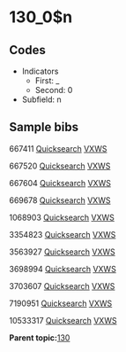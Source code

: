 # 130\_0$n

## Codes

-   Indicators
    -   First: \_
    -   Second: 0
-   Subfield: n

## Sample bibs

667411 [Quicksearch](https://search.library.yale.edu/catalog/667411) [VXWS](http://prodorbis.library.yale.edu:7014/vxws/GetHoldingsService?bibId=667411)

667520 [Quicksearch](https://search.library.yale.edu/catalog/667520) [VXWS](http://prodorbis.library.yale.edu:7014/vxws/GetHoldingsService?bibId=667520)

667604 [Quicksearch](https://search.library.yale.edu/catalog/667604) [VXWS](http://prodorbis.library.yale.edu:7014/vxws/GetHoldingsService?bibId=667604)

669678 [Quicksearch](https://search.library.yale.edu/catalog/669678) [VXWS](http://prodorbis.library.yale.edu:7014/vxws/GetHoldingsService?bibId=669678)

1068903 [Quicksearch](https://search.library.yale.edu/catalog/1068903) [VXWS](http://prodorbis.library.yale.edu:7014/vxws/GetHoldingsService?bibId=1068903)

3354823 [Quicksearch](https://search.library.yale.edu/catalog/3354823) [VXWS](http://prodorbis.library.yale.edu:7014/vxws/GetHoldingsService?bibId=3354823)

3563927 [Quicksearch](https://search.library.yale.edu/catalog/3563927) [VXWS](http://prodorbis.library.yale.edu:7014/vxws/GetHoldingsService?bibId=3563927)

3698994 [Quicksearch](https://search.library.yale.edu/catalog/3698994) [VXWS](http://prodorbis.library.yale.edu:7014/vxws/GetHoldingsService?bibId=3698994)

3703607 [Quicksearch](https://search.library.yale.edu/catalog/3703607) [VXWS](http://prodorbis.library.yale.edu:7014/vxws/GetHoldingsService?bibId=3703607)

7190951 [Quicksearch](https://search.library.yale.edu/catalog/7190951) [VXWS](http://prodorbis.library.yale.edu:7014/vxws/GetHoldingsService?bibId=7190951)

10533317 [Quicksearch](https://search.library.yale.edu/catalog/10533317) [VXWS](http://prodorbis.library.yale.edu:7014/vxws/GetHoldingsService?bibId=10533317)

**Parent topic:**[130](../../tags/130/130.md)

